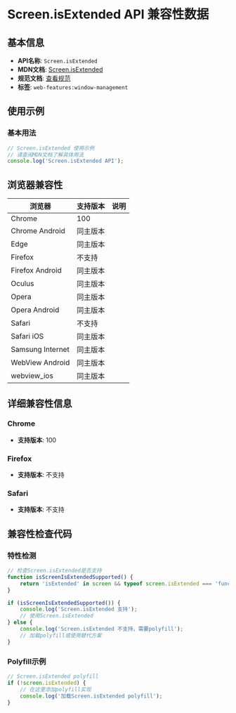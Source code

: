# Screen.isExtended API 兼容性数据

## 基本信息

- **API名称**: `Screen.isExtended`
- **MDN文档**: [Screen.isExtended](https://developer.mozilla.org/docs/Web/API/Screen/isExtended)
- **规范文档**: [查看规范](https://w3c.github.io/window-management/#api-screen-isExtended-attribute)
- **标签**: `web-features:window-management`

## 使用示例

### 基本用法

```javascript
// Screen.isExtended 使用示例
// 请查阅MDN文档了解具体用法
console.log('Screen.isExtended API');
```

## 浏览器兼容性

| 浏览器 | 支持版本 | 说明 |
|--------|----------|------|
| Chrome | 100 |  |
| Chrome Android | 同主版本 |  |
| Edge | 同主版本 |  |
| Firefox | 不支持 |  |
| Firefox Android | 同主版本 |  |
| Oculus | 同主版本 |  |
| Opera | 同主版本 |  |
| Opera Android | 同主版本 |  |
| Safari | 不支持 |  |
| Safari iOS | 同主版本 |  |
| Samsung Internet | 同主版本 |  |
| WebView Android | 同主版本 |  |
| webview_ios | 同主版本 |  |

## 详细兼容性信息

### Chrome

- **支持版本**: 100

### Firefox

- **支持版本**: 不支持

### Safari

- **支持版本**: 不支持

## 兼容性检查代码

### 特性检测

```javascript
// 检查Screen.isExtended是否支持
function isScreenIsExtendedSupported() {
    return 'isExtended' in screen && typeof screen.isExtended === 'function';
}

if (isScreenIsExtendedSupported()) {
    console.log('Screen.isExtended 支持');
    // 使用Screen.isExtended
} else {
    console.log('Screen.isExtended 不支持，需要polyfill');
    // 加载polyfill或使用替代方案
}
```

### Polyfill示例

```javascript
// Screen.isExtended polyfill
if (!screen.isExtended) {
    // 在这里添加polyfill实现
    console.log('加载Screen.isExtended polyfill');
}
```

